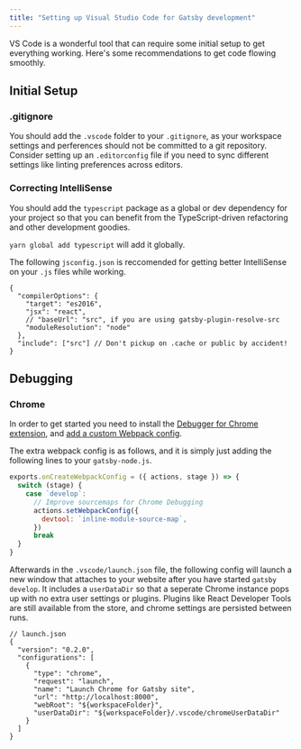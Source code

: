 ```yaml
---
title: "Setting up Visual Studio Code for Gatsby development"
---
```


VS Code is a wonderful tool that can require some initial setup to get everything working. Here's some recommendations to get code flowing smoothly.

## Initial Setup

### .gitignore

You should add the `.vscode` folder to your `.gitignore`, as your workspace settings and perferences should not be committed to a git repository. Consider setting up an `.editorconfig` file if you need to sync different settings like linting preferences across editors.

### Correcting IntelliSense

You should add the `typescript` package as a global or dev dependency for your project so that you can benefit from the TypeScript-driven refactoring and other development goodies.

`yarn global add typescript` will add it globally.

The following `jsconfig.json` is reccomended for getting better IntelliSense on your `.js` files while working.

```json5
{
  "compilerOptions": {
    "target": "es2016",
    "jsx": "react",
    // "baseUrl": "src", if you are using gatsby-plugin-resolve-src
    "moduleResolution": "node"
  },
  "include": ["src"] // Don't pickup on .cache or public by accident!
}
```

## Debugging

### Chrome

In order to get started you need to install the [Debugger for Chrome extension](https://marketplace.visualstudio.com/items?itemName=msjsdiag.debugger-for-chrome), and [add a custom Webpack config](/docs/add-custom-webpack-config).

The extra webpack config is as follows, and it is simply just adding the following lines to your `gatsby-node.js`.

```js
exports.onCreateWebpackConfig = ({ actions, stage }) => {
  switch (stage) {
    case `develop`:
      // Improve sourcemaps for Chrome Debugging
      actions.setWebpackConfig({
        devtool: `inline-module-source-map`,
      })
      break
  }
}
```

Afterwards in the `.vscode/launch.json` file, the following config will launch a new window that attaches to your website after you have started `gatsby develop`. It includes a `userDataDir` so that a seperate Chrome instance pops up with no extra user settings or plugins. Plugins like React Developer Tools are still available from the store, and chrome settings are persisted between runs.

```json5
// launch.json
{
  "version": "0.2.0",
  "configurations": [
    {
      "type": "chrome",
      "request": "launch",
      "name": "Launch Chrome for Gatsby site",
      "url": "http://localhost:8000",
      "webRoot": "${workspaceFolder}",
      "userDataDir": "${workspaceFolder}/.vscode/chromeUserDataDir"
    }
  ]
} 
```
